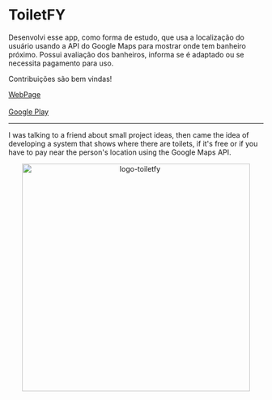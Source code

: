 # ToiletFY
 
<p> Desenvolvi esse app, como forma de estudo, que usa a localização do usuário usando a API do Google Maps para mostrar onde tem banheiro próximo. Possui avaliação dos banheiros, informa se é adaptado ou se necessita pagamento para uso.</p>

<p> Contribuições são bem vindas! </p>

<a href="https://toiletfy.herokuapp.com">WebPage</a><br><br>
<a href="https://play.google.com/store/apps/details?id=io.cordova.toiletfy"/> Google Play</a>

<hr>

I was talking to a friend about small project ideas, then came the idea of developing a system that shows where there are toilets,
if it's free or if you have to pay near the person's location using the Google Maps API.</p>


<p align="center"><img src="https://i.imgur.com/ndkZgxi.png" width="450" target="_blank" alt="logo-toiletfy"/></p>

